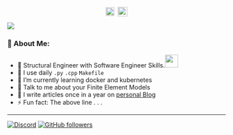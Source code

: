 <p align="center">
<a href="https://twitter.com/iammix95" target="blank"><img align="center" src="https://cdn.jsdelivr.net/npm/simple-icons@3.0.1/icons/twitter.svg" alt="apoorv__tyagi" height="20" width="20" /></a>&nbsp;
<a href="https://www.buymeacoffee.com/iammix95"><img align="center" alt="Buy me a Coffee" width="22px" src="https://cdn.jsdelivr.net/npm/simple-icons@3.0.1/icons/buymeacoffee.svg" /></a>
</p>

![](https://camo.githubusercontent.com/992babdffd8c74a1502de375fbdf7e4d54773242/68747470733a2f2f6d656469612e67697068792e636f6d2f6d656469612f53576f536b4e36447854737a71494b4571762f67697068792e676966)

### 🤵 About Me:
- 🏦 Structural Engineer with Software Engineer Skills.<img src="https://media.giphy.com/media/WUlplcMpOCEmTGBtBW/giphy.gif" width="30">
- 🤔 I use daily ```.py``` ```.cpp``` ```Makefile```
- 🌱 I’m currently learning docker and kubernetes
- 💬 Talk to me about your Finite Element Models
- 📝 I write articles once in a year on [personal Blog](https://iammix.github.io)
- ⚡ Fun fact: The above line . . .
----
[![Discord](https://badgen.net/badge/icon/discord?icon=discord&label)](https://discord.gg/SHm8buFvvQ)                [![GitHub followers](https://img.shields.io/github/followers/iammix.svg?style=social&label=Follow&maxAge=2592000)](https://github.com/iammix?tab=followers)
